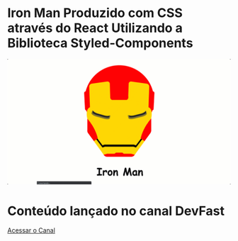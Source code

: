 # Iron Man Produzido com CSS através do React Utilizando a Biblioteca Styled-Components

![Alt Text](https://github.com/juniorcintra/IronMan-CSS-ReactJS/blob/master/ironman.gif)

# Conteúdo lançado no canal DevFast
[Acessar o Canal](https://www.youtube.com/channel/UCy9DdDXjlk_YLKG_r3ViXOg/)

